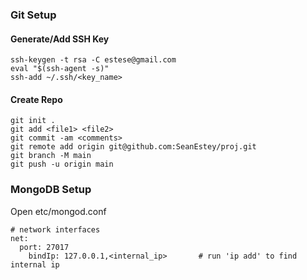 ### Git Setup

#### Generate/Add SSH Key

```
ssh-keygen -t rsa -C estese@gmail.com
eval "$(ssh-agent -s)"
ssh-add ~/.ssh/<key_name>
```

#### Create Repo

```
git init .
git add <file1> <file2>
git commit -am <comments>
git remote add origin git@github.com:SeanEstey/proj.git
git branch -M main
git push -u origin main
```

### MongoDB Setup

Open etc/mongod.conf

```
# network interfaces
net:
  port: 27017
    bindIp: 127.0.0.1,<internal_ip>       # run 'ip add' to find internal ip
```
